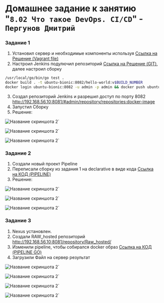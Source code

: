 # Домашнее задание к занятию "`8.02 Что такое DevOps. СI/СD`" - `Пергунов Дмитрий`

### Задание 1
1. Установил сервер и необходимые компоненты используя [Ссылка на Решение (Vagrant file)](https://github.com/dimindrol/pergunovdv_8-02-hw/blob/main/Vagrantfile)
2. Настроил Jenkins подулючил репозиторий [Ссылка на Решение (GIT)]([https://github.com/netology-code/sdvps-materials.git), далее настроил сборку
```bash
/usr/local/go/bin/go test .
docker build . -t ubuntu-bionic:8082/hello-world:v$BUILD_NUMBER
docker login ubuntu-bionic:8082 -u admin -p admin && docker push ubuntu-bionic:8082/hello-world:v$BUILD_NUMBER && docker logout
```
3. Создал репозиторий Jenkins и разрешил доступ по порту 8082 http://192.168.56.10:8081/#admin/repository/repositories:docker-image
4. Запустил Сборку
5. Решение:

![Название скриншота 2](https://github.com/dimindrol/pergunovdv_8-02-hw/blob/e3e9b08d11d010c8e63556e2499d9f442a6a2264/img/jencins.png)`

![Название скриншота 2](https://github.com/dimindrol/pergunovdv_8-02-hw/blob/83fc29618165bcdb2fe97be915f871767eb0f2c1/img/%D0%A1%D0%BD%D0%B8%D0%BC%D0%BE%D0%BA%20%D1%8D%D0%BA%D1%80%D0%B0.png)`

![Название скриншота 2](https://github.com/dimindrol/pergunovdv_8-02-hw/blob/e3e9b08d11d010c8e63556e2499d9f442a6a2264/img/%D0%A1%D0%BD%D0%B8%D0%BC%D0%BE%D0%BA%20%D1%8D%D0%BA%D1%80%D0%B0%D0%BD%D0%B0%202024.png)`

 
### Задание 2
1. Создали новый проект Pipeline
2. Переписали сборку из задания 1 на declarative в виде кода [Ссылка на КОД (PIPELINE)](https://github.com/dimindrol/pergunovdv_8-02-hw/blob/main/pipeline)
3. Решение:
   
![Название скриншота 2](https://github.com/dimindrol/pergunovdv_8-02-hw/blob/aa9f5dcb3a412cd3c5111aa0447b721a6b491752/img/%D0%98%D1%81%D1%82%D0%BE%D1%80%D0%B8%D1%8F%20%D1%81%D0%B1%D0%BE%D1%80%D0%BE%D0%BA.png)`

![Название скриншота 2](https://github.com/dimindrol/pergunovdv_8-02-hw/blob/aa9f5dcb3a412cd3c5111aa0447b721a6b491752/img/stage%20view.png)`

![Название скриншота 2](https://github.com/dimindrol/pergunovdv_8-02-hw/blob/aa9f5dcb3a412cd3c5111aa0447b721a6b491752/img/%D1%88%D0%B0%D0%B3%D0%B8%20%D0%B2%D1%8B%D0%BF%D0%BE%D0%BB%D0%BD%D0%B5%D0%BD%D0%B8%D1%8F.png)`

### Задание 3
1. Nexus установлен.
2. Создали RAW_hosted репозиторий http://192.168.56.10:8081/repository/Raw_hosted/
3. Изменили pipeline, чтобы собирался docker образ [Ссылка на КОД (PIPELINE GO)](https://github.com/dimindrol/pergunovdv_8-02-hw/blob/main/GO_PIPE_CODE)
4. Загрузили Файл на сервер результат

![Название скриншота 2](https://github.com/dimindrol/pergunovdv_8-02-hw/blob/28ec3193ce43bcbdcb9a577070cc1f8adb7f8d79/img/GO_PIPE_LOG.png)`

![Название скриншота 2](https://github.com/dimindrol/pergunovdv_8-02-hw/blob/28ec3193ce43bcbdcb9a577070cc1f8adb7f8d79/img/GO_PIPE_STAGE.png)`

![Название скриншота 2](https://github.com/dimindrol/pergunovdv_8-02-hw/blob/28ec3193ce43bcbdcb9a577070cc1f8adb7f8d79/img/GO_PIPE_%D0%B8%D1%81%D1%82%D0%BE%D1%80%D0%B8%D1%8F%20%D1%81%D0%B1%D0%BE%D1%80%D0%BE%D0%BA.png)`

![Название скриншота 2](https://github.com/dimindrol/pergunovdv_8-02-hw/blob/28ec3193ce43bcbdcb9a577070cc1f8adb7f8d79/img/NEXUS_PIPE_GO.png)`




